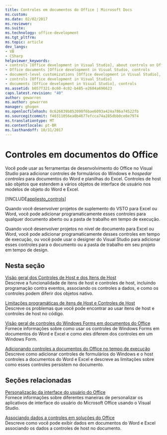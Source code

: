```yaml
---
title: Controles em documentos do Office | Microsoft Docs
ms.custom: 
ms.date: 02/02/2017
ms.reviewer: 
ms.suite: 
ms.technology: office-development
ms.tgt_pltfrm: 
ms.topic: article
dev_langs:
- VB
- CSharp
helpviewer_keywords:
- controls [Office development in Visual Studio], about controls on Office documents
- Office documents [Office development in Visual Studio, controls
- document-level customizations [Office development in Visual Studio], controls
- controls [Office development in Visual Studio]
- documents [Office development in Visual Studio], controls
ms.assetid: b057f321-8c60-4c02-b485-e2604a696623
caps.latest.revision: "40"
author: gewarren
ms.author: gewarren
manager: ghogen
ms.openlocfilehash: 0c626839b852098f6bae6093a424a786a74522fb
ms.sourcegitcommit: f40311056ea0b4677efcca74a285dbb0ce0e7974
ms.translationtype: MT
ms.contentlocale: pt-BR
ms.lasthandoff: 10/31/2017
---
```

# <a name="controls-on-office-documents"></a>Controles em documentos do Office
  Você pode usar as ferramentas de desenvolvimento do Office no Visual Studio para adicionar controles de formulários do Windows e *hospedar controles* para documentos do Word e planilhas do Excel. Controles de host são objetos que estendem a vários objetos de interface de usuário nos modelos de objeto do Word e Excel.  
  
 [!INCLUDE[appliesto_controls](../vsto/includes/appliesto-controls-md.md)]  
  
 Quando você desenvolver projetos de suplemento do VSTO para Excel ou Word, você pode adicionar programaticamente esses controles para qualquer documento aberto ou a pasta de trabalho em tempo de execução.  
  
 Quando você desenvolver projetos no nível de documento para Excel ou Word, você pode adicionar programaticamente desses controles em tempo de execução, ou você pode usar o designer do Visual Studio para adicionar esses controles para o documento ou a pasta de trabalho em seu projeto em tempo de design.  
  
## <a name="in-this-section"></a>Nesta seção  
 [Visão geral dos Controles de Host e dos Itens de Host](../vsto/host-items-and-host-controls-overview.md)  
 Descreve a funcionalidade de itens de host e controles de host, incluindo programação contra eventos, associando os controles a dados, e como os controles podem diferir dos objetos nativo.  
  
 [Limitações programáticas de itens de Host e Controles de Host](../vsto/programmatic-limitations-of-host-items-and-host-controls.md)  
 Descreve os problemas que você pode encontrar ao usar itens de host e controles de host no código.  
  
 [Visão geral de controles do Windows Forms em documentos do Office](../vsto/windows-forms-controls-on-office-documents-overview.md)  
 Fornece informações sobre como usar os controles de Windows Forms em documentos do Word e Excel e como eles diferem dos controles em um Windows Form.  
  
 [Adicionando controles a documentos do Office no tempo de execução](../vsto/adding-controls-to-office-documents-at-run-time.md)  
 Descreve como adicionar controles de formulários do Windows e o host controles a documentos do Word e Excel e descreve as limitações sobre como esses controles persistem no documento.  
  
## <a name="related-sections"></a>Seções relacionadas  
 [Personalização da interface do usuário do Office](../vsto/office-ui-customization.md)  
 Fornece informações sobre diferentes maneiras de personalizar os aplicativos de interface do usuário do Microsoft Office usando o Visual Studio.  
  
 [Associando dados a controles em soluções do Office](../vsto/binding-data-to-controls-in-office-solutions.md)  
 Descreve como você pode exibir dados em documentos do Word e Excel associando os dados a controles de host no documento.  
  
  